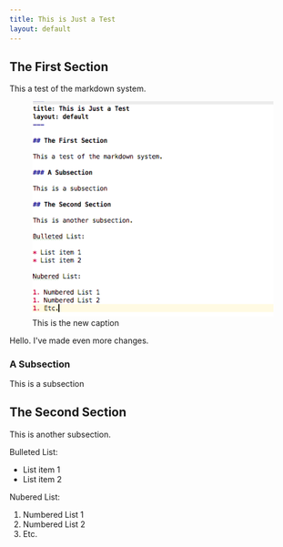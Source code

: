 ```yaml
---
title: This is Just a Test
layout: default
---
```


## The First Section

This a test of the markdown system.

<figure>
<img src="img/screenshot.png">
<figcaption>This is the new caption</figcaption>
</figure>


Hello. I've made even more changes.

### A Subsection

This is a subsection 

## The Second Section

This is another subsection.

Bulleted List:

* List item 1
* List item 2

Nubered List:

1. Numbered List 1
1. Numbered List 2
1. Etc.
